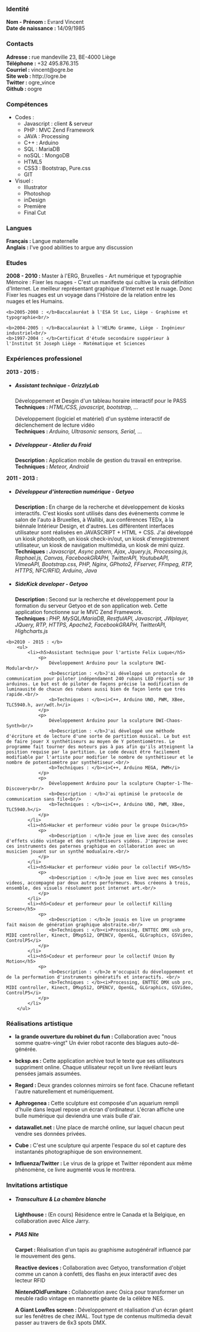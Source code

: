 <h3>Identité</h3>
<p>
	<b>Nom - Prénom :</b> Evrard Vincent<br/>
	<b>Date de naissance :</b> 14/09/1985
</p>
<h3>Contacts</h3>
<p>
	<b>Adresse : </b>rue mandeville 23, BE-4000 Liège<br/>
	<b>Téléphone : </b>+32 495.876.315<br/>
	<b>Courriel : </b>vincent@ogre.be<br/>
	<b>Site web : </b>http://ogre.be<br/>
	<b>Twitter : </b>ogre_vince<br/>
	<b>Github : </b>oogre
</p>
<h3>Compétences</h3>
<ul>
	<li>Codes :
		<ul>
			<li>Javascript : client & serveur</li>
			<li>PHP : MVC Zend Framework</li>
			<li>JAVA : Processing</li>
			<li>C++ : Arduino</li>
			<li>SQL : MariaDB</li>
			<li>noSQL : MongoDB</li>
			<li>HTML5</li>
			<li>CSS3 : Bootstrap, Pure.css</li>
			<li>GIT</li>
		</ul>
	</li>
	<li>Visuel :
		<ul>
			<li>Illustrator</li>
			<li>Photoshop</li>
			<li>inDesign</li>
			<li>Première</li>
			<li>Final Cut</li>
		</ul>
	</li>
</ul>

<h3>Langues</h3>
<p>
	<b>Français : </b>Langue maternelle<br/>
	<b>Anglais : </b>I've good abilities to argue any discussion
</p>
<h3>Etudes</h3>
<p>
	<b>2008 - 2010 : </b>Master à l'ERG, Bruxelles - Art numérique et typographie<br/>
		Mémoire : 
			Fixer les nuages - C'est un manifeste qui cultive la vrais définition d'Internet. 
			Le meilleur représentant graphique d'Internet est le nuage. Donc Fixer les nuages
			est un voyage dans l'Histoire de la relation entre les nuages et les Humains.<br/>
	
	<b>2005-2008 : </b>Baccalauréat à l'ESA St Luc, Liège - Graphisme et typographie<br/>
	
	<b>2004-2005 : </b>Baccalauréat à l'HELMo Gramme, Liège - Ingénieur industriel<br/>
	<b>1997-2004 : </b>Certificat d'étude secondaire suppérieur à l'Institut St Joseph Liège - Matématique et Sciences
</p>
<h3>Expériences professionel</h3>
<p>
	<b>2013 - 2015 : </b>
		<ul>
			<li><h5>Assistant technique - GrizzlyLab</h5>
				<p>
					Développement et Desgin d'un tableau horaire interactif pour le PASS<br/>
					<b>Techniques : </b><i>HTML/CSS, javascript, bootstrap, ...</i>
				</p>
				<p>
					Développement (logiciel et matériel) d'un système interactif de déclenchement de lecture vidéo<br/>
					<b>Techniques : </b><i>Arduino, Ultrasonic sensors, Serial, ...</i>
				</p>
			</li>
			<li><h5>Développeur - Atelier du Froid</h5>
				<p>
					<b>Description : </b>Application mobile de gestion du travail en entreprise.<br/>
					<b>Techniques : </b><i>Meteor, Android</i>
				</p>
			</li>
		</ul>
	<b>2011 - 2013 : </b>
		<ul>
			<li><h5>Développeur d'interaction numérique - Getyoo</h5>
				<p>
					<b>Description : </b>En charge de la recherche et développement de kiosks interactifs. C'est kiosks sont utilisés dans des événements comme le salon de l'auto à Bruxelles, à Wallibi, aux conférences TEDx, à la biénnale Intérieur Design, et d'autres. Les différentent interfaces utilisateur sont réalisées en JAVASCRIPT + HTML + CSS. J'ai développé un kiosk photobooth, un kiosk check-in/out, un kiosk d'enregistrement utilisateur, un kiosk de navigation multimédia, un kiosk de mini quizz.<br/>
					<b>Techniques : </b><i>Javascript, Async patern, Ajax, Jquery.js, Processing.js, Raphael.js, Canvas, FacebookGRAPH, TwitterAPI, YoutubeAPI, VimeoAPI, Bootstrap.css, PHP, Nginx, GPhoto2, FFserver, FFmpeg, RTP, HTTPS, NFC/RFID, Arduino, Java</i>
				</p>
			</li>
			<li><h5>SideKick developer - Getyoo</h5>
				<p>
					<b>Description : </b>Second sur la recherche et développement pour la formation du serveur Getyoo et de son application web. Cette application fonctionne sur le MVC Zend Framework. <br/>
					<b>Techniques : </b><i>PHP, MySQL/MariaDB, RestfulAPI, Javascript, JWplayer, JQuery, RTP, HTTPS, Apache2, FacebookGRAPH, TwitterAPI, Highcharts.js</i>
				</p>
			</li>
		</ul>
	
	<b>2010 - 2015 : </b>
		<ul>
			<li><h5>Assistant technique pour l'artiste Felix Luque</h5>
				<p>
					Développement Arduino pour la sculpture DWI-Modular<br/>
					<b>Description : </b>J'ai développé un protocole de communication pour piloter indépendament 240 rubans LED réparti sur 10 arduinos. Le but est de piloter de façons précise la modification de luminausité de chacun des rubans aussi bien de façon lente que très rapide.<br/>
					<b>Techniques : </b><i>C++, Arduino UNO, PWM, XBee, TLC5940.h, avr/wdt.h</i>
				</p>
				<p>
					Développement Arduino pour la sculpture DWI-Chaos-Synth<br/>
					<b>Description : </b>J'ai développé une méthode d'écriture et de lecture d'une sorte de partition musical. Le but est de faire jouer X synthétiseurs au moyen de Y potentiomètres. Le programme fait tourner des moteurs pas à pas afin qu'ils atteignent la position requise par la partition. Le code devait être facilement modifiable par l'artiste pour modifier le nombre de synthétiseur et le nombre de potentiomètre par synthétiseur.<br/>
					<b>Techniques : </b><i>C++, Arduino MEGA, PWM</i>
				</p>
				<p>
					Développement Arduino pour la sculpture Chapter-1-The-Discovery<br/>
					<b>Description : </b>J'ai optimisé le protocole de communication sans file<br/>
					<b>Techniques : </b><i>C++, Arduino UNO, PWM, XBee, TLC5940.h</i>
				</p>
			</li>
			<li><h5>Hacker et performeur vidéo pour le groupe Osica</h5>
				<p>
					<b>Description : </b>Je joue en live avec des consoles d'effets vidéo vintage et des synthétiseurs vidéos. J'improvise avec ces instruments des paternes graphique en collaboration avec un musicien jouant sur un synthé modualaire.<br/>
				</p>
			</li>
			<li><h5>Hacker et performeur vidéo pour le collectif VHS</h5>
				<p>
					<b>Description : </b>Je joue en live avec mes consoles videos, accompagné par deux autres performeurs. Nous créeons à trois, ensemble, des visuels résolument post internet art.<br/>
				</p>
			</li>
			<li><h5>Codeur et performeur pour le collectif Killing Screen</h5>
				<p>
					<b>Description : </b>Je jouais en live un programme fait maison de génération graphique abstraite.<br/>
					<b>Techniques : </b><i>Processing, ENTTEC DMX usb pro, MIDI controller, Kinect, DMxp512, OPENCV, OpenGL, GLGraphics, GSVideo, ControlP5</i>
				</p>
			</li>
			<li><h5>Codeur et performeur pour le collectif Union By Motion</h5>
				<p>
					<b>Description : </b>Je m'occupait du développement et de la performation d'instruments génératifs et interactifs. <br/>
					<b>Techniques : </b><i>Processing, ENTTEC DMX usb pro, MIDI controller, Kinect, DMxp512, OPENCV, OpenGL, GLGraphics, GSVideo, ControlP5</i>
				</p>
			</li>
		</ul>
</p>
<h3>Réalisations artistique</h3>
<ul>
	<li>
		<p>
			<b>la grande ouverture du robinet du fun : </b>Collaboration avec "nous somme quatre-vingt" Un évier robot raconte des blagues auto-dé-générée.
		</p>
	</li>
	<li>
		<p>
			<b>bcksp.es : </b>Cette application archive tout le texte que ses utilisateurs suppriment online. Chaque utilisateur reçoit un livre révélant leurs pensées jamais assumées.
		</p>
	</li>
	<li>
		<p>
			<b>Regard : </b>Deux grandes colonnes mirroirs se font face. Chacune refletant l'autre naturellement et numériquement.
		</p>
	</li>
	<li>
		<p>
			<b>Aphrogenea : </b>Cette sculpture est composée d'un aquarium rempli d'huile dans lequel repose un écran d'ordinateur. L'écran affiche une bulle numérique qui deviendra une vrais bulle d'air.
		</p>
	</li>
	<li>
		<p>
			<b>datawallet.net : </b>Une place de marché online, sur laquel chacun peut vendre ses données privées.
		</p>
	</li>
	<li>
		<p>
			<b>Cube : </b>C'est une sculpture qui arpente l'espace du sol et capture des instantanés photographique de son environnement. 
		</p>
	</li>
	<li>
		<p>
			<b>Influenza/Twitter : </b>Le virus de la grippe et Twitter répondent aux même phénomène, ce livre augmenté vous le montrera.
		</p>
	</li>
</ul>
<h3>Invitations artistique</h3>
<ul>
	<li><h5>Transculture & La chambre blanche</h5>
		<p>
			<b>Lighthouse : </b>(En cours) Résidence entre le Canada et la Belgique, en collaboration avec Alice Jarry.
		</p>
	</li>
	<li><h5>PIAS Nite</h5>
		<p>
			<b>Carpet : </b>Réalisation d'un tapis au graphisme autogénéraif influencé par le mouvement des gens. 
		</p>
		<p>
			<b>Reactive devices : </b>Collaboration avec Getyoo, transformation d'objet comme un canon à confetti, des flashs en jeux interactif avec des lecteur RFID
		</p>
		<p>
			<b>NintendOldFurniture : </b>Collaboration avec Osica pour transformer un meuble radio vintage en mannette géante de la célèbre NES.
		</p>
		<p>
			<b>A Giant LowRes screen : </b>Développement et réalisation d'un écran géant sur les fenêtres de chez iMAL. Tout type de contenus multimedia devait passer au travers de 6x3 spots DMX.
		</p>
	</li>
</p>